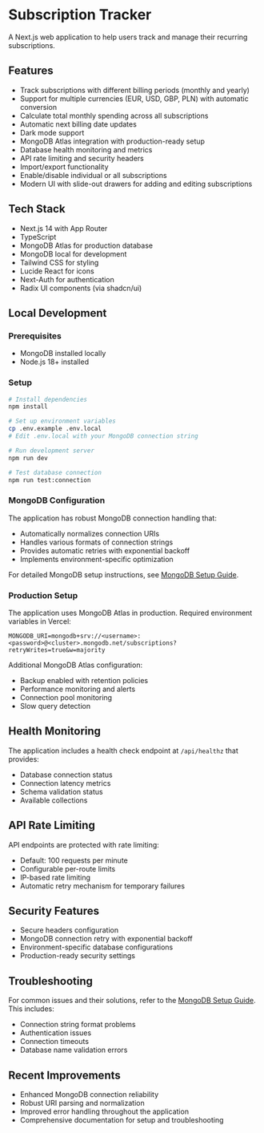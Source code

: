 # Subscription Tracker

A Next.js web application to help users track and manage their recurring subscriptions.

## Features

- Track subscriptions with different billing periods (monthly and yearly)
- Support for multiple currencies (EUR, USD, GBP, PLN) with automatic conversion
- Calculate total monthly spending across all subscriptions
- Automatic next billing date updates
- Dark mode support
- MongoDB Atlas integration with production-ready setup
- Database health monitoring and metrics
- API rate limiting and security headers
- Import/export functionality
- Enable/disable individual or all subscriptions
- Modern UI with slide-out drawers for adding and editing subscriptions

## Tech Stack

- Next.js 14 with App Router
- TypeScript
- MongoDB Atlas for production database
- MongoDB local for development
- Tailwind CSS for styling
- Lucide React for icons
- Next-Auth for authentication
- Radix UI components (via shadcn/ui)

## Local Development

### Prerequisites

- MongoDB installed locally
- Node.js 18+ installed

### Setup

```bash
# Install dependencies
npm install

# Set up environment variables
cp .env.example .env.local
# Edit .env.local with your MongoDB connection string

# Run development server
npm run dev

# Test database connection
npm run test:connection
```

### MongoDB Configuration

The application has robust MongoDB connection handling that:

- Automatically normalizes connection URIs
- Handles various formats of connection strings
- Provides automatic retries with exponential backoff
- Implements environment-specific optimization

For detailed MongoDB setup instructions, see [MongoDB Setup Guide](./docs/MONGODB_SETUP.md).

### Production Setup

The application uses MongoDB Atlas in production. Required environment variables in Vercel:

```env
MONGODB_URI=mongodb+srv://<username>:<password>@<cluster>.mongodb.net/subscriptions?retryWrites=true&w=majority
```

Additional MongoDB Atlas configuration:
- Backup enabled with retention policies
- Performance monitoring and alerts
- Connection pool monitoring
- Slow query detection

## Health Monitoring

The application includes a health check endpoint at `/api/healthz` that provides:
- Database connection status
- Connection latency metrics
- Schema validation status
- Available collections

## API Rate Limiting

API endpoints are protected with rate limiting:
- Default: 100 requests per minute
- Configurable per-route limits
- IP-based rate limiting
- Automatic retry mechanism for temporary failures

## Security Features

- Secure headers configuration
- MongoDB connection retry with exponential backoff
- Environment-specific database configurations
- Production-ready security settings

## Troubleshooting

For common issues and their solutions, refer to the [MongoDB Setup Guide](./docs/MONGODB_SETUP.md#common-issues-and-solutions). This includes:

- Connection string format problems
- Authentication issues
- Connection timeouts
- Database name validation errors

## Recent Improvements

- Enhanced MongoDB connection reliability
- Robust URI parsing and normalization
- Improved error handling throughout the application
- Comprehensive documentation for setup and troubleshooting